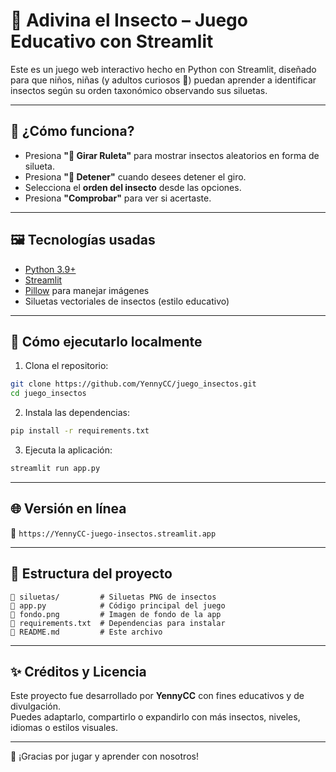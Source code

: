 # 🐞 Adivina el Insecto – Juego Educativo con Streamlit

Este es un juego web interactivo hecho en Python con Streamlit, diseñado para que niños, niñas (y adultos curiosos 🧠) puedan aprender a identificar insectos según su orden taxonómico observando sus siluetas.

---

## 🎯 ¿Cómo funciona?

- Presiona **"🎯 Girar Ruleta"** para mostrar insectos aleatorios en forma de silueta.
- Presiona **"🛑 Detener"** cuando desees detener el giro.
- Selecciona el **orden del insecto** desde las opciones.
- Presiona **"Comprobar"** para ver si acertaste.

---

## 🖼️ Tecnologías usadas

- [Python 3.9+](https://www.python.org/)
- [Streamlit](https://streamlit.io/)
- [Pillow](https://pillow.readthedocs.io/) para manejar imágenes
- Siluetas vectoriales de insectos (estilo educativo)

---

## 🚀 Cómo ejecutarlo localmente

1. Clona el repositorio:
```bash
git clone https://github.com/YennyCC/juego_insectos.git
cd juego_insectos
```

2. Instala las dependencias:
```bash
pip install -r requirements.txt
```

3. Ejecuta la aplicación:
```bash
streamlit run app.py
```

---

## 🌐 Versión en línea

📍 `https://YennyCC-juego-insectos.streamlit.app`

---

## 📂 Estructura del proyecto

```
📁 siluetas/         # Siluetas PNG de insectos
📄 app.py            # Código principal del juego
📄 fondo.png         # Imagen de fondo de la app
📄 requirements.txt  # Dependencias para instalar
📄 README.md         # Este archivo
```

---

## ✨ Créditos y Licencia

Este proyecto fue desarrollado por **YennyCC** con fines educativos y de divulgación.  
Puedes adaptarlo, compartirlo o expandirlo con más insectos, niveles, idiomas o estilos visuales.

---

🧡 ¡Gracias por jugar y aprender con nosotros!
